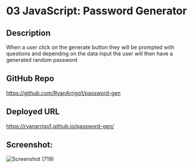# 03 JavaScript: Password Generator

## Description
When a user click on the generate button they will be prompted with questions and depending on the data input the user will then have a generated random password

## GitHub Repo
https://github.com/RyanArrigo1/password-gen

## Deployed URL
https://ryanarrigo1.github.io/password-gen/

## Screenshot:
![Screenshot (719)](https://user-images.githubusercontent.com/90638410/147771397-ebd76e69-c021-49c5-b7de-74aa377c964b.png)